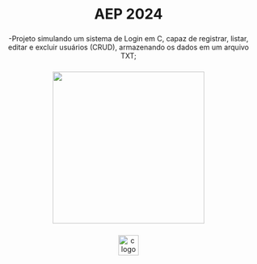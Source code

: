 <h1 align="center">AEP 2024</h1>

###

<p align="center">-Projeto simulando um sistema de Login em C, capaz de registrar, listar, editar e excluir usuários (CRUD), armazenando os dados em um arquivo TXT;</p>

###

<div align="center">
  <img height="300" src="https://github.com/user-attachments/assets/da86697b-4813-467b-9bab-c706bf612c1a"  />
</div>

###

<div align="center">
  <img src="https://cdn.jsdelivr.net/gh/devicons/devicon/icons/c/c-original.svg" height="40" alt="c logo"  />
</div>

###
